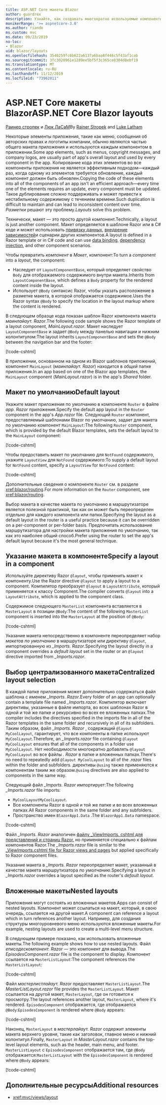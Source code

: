 ```yaml
---
title: ASP.NET Core макеты Blazor
author: guardrex
description: Узнайте, как создавать многократно используемые компоненты макета для Blazor приложений.
monikerRange: '>= aspnetcore-3.0'
ms.author: riande
ms.custom: mvc
ms.date: 09/23/2019
no-loc:
- Blazor
uid: blazor/layouts
ms.openlocfilehash: 3546259fc6b622a6137a6baa8f446c5f43af1cab
ms.sourcegitcommit: 3fc3020961e1289ee5bf5f3c365ce8304d8ebf19
ms.translationtype: MT
ms.contentlocale: ru-RU
ms.lasthandoff: 11/12/2019
ms.locfileid: "73962811"
---
```

# <a name="aspnet-core-opno-locblazor-layouts"></a><span data-ttu-id="d1991-103">ASP.NET Core макеты Blazor</span><span class="sxs-lookup"><span data-stu-id="d1991-103">ASP.NET Core Blazor layouts</span></span>

<span data-ttu-id="d1991-104">[Раинер стропек](https://www.timecockpit.com) и [Люк ЛаСаМ](https://github.com/guardrex)</span><span class="sxs-lookup"><span data-stu-id="d1991-104">By [Rainer Stropek](https://www.timecockpit.com) and [Luke Latham](https://github.com/guardrex)</span></span>

<span data-ttu-id="d1991-105">Некоторые элементы приложения, такие как меню, сообщения об авторских правах и логотипы компании, обычно являются частью общего макета приложения и используются каждым компонентом в приложении.</span><span class="sxs-lookup"><span data-stu-id="d1991-105">Some app elements, such as menus, copyright messages, and company logos, are usually part of app's overall layout and used by every component in the app.</span></span> <span data-ttu-id="d1991-106">Копирование кода этих элементов во все компоненты приложения не является эффективным подходом&mdash;каждый раз, когда одному из элементов требуется обновление, каждый компонент должен быть обновлен.</span><span class="sxs-lookup"><span data-stu-id="d1991-106">Copying the code of these elements into all of the components of an app isn't an efficient approach&mdash;every time one of the elements requires an update, every component must be updated.</span></span> <span data-ttu-id="d1991-107">Такое дублирование сложно поддерживать и может привести к нестабильному содержимому с течением времени.</span><span class="sxs-lookup"><span data-stu-id="d1991-107">Such duplication is difficult to maintain and can lead to inconsistent content over time.</span></span> <span data-ttu-id="d1991-108">*Разметки* решают эту проблему.</span><span class="sxs-lookup"><span data-stu-id="d1991-108">*Layouts* solve this problem.</span></span>

<span data-ttu-id="d1991-109">Технически, макет — это просто другой компонент.</span><span class="sxs-lookup"><span data-stu-id="d1991-109">Technically, a layout is just another component.</span></span> <span data-ttu-id="d1991-110">Макет определяется в шаблоне Razor или в C# коде и может использовать [привязку данных](xref:blazor/components#data-binding), [внедрение зависимостей](xref:blazor/dependency-injection)и сценарии других компонентов.</span><span class="sxs-lookup"><span data-stu-id="d1991-110">A layout is defined in a Razor template or in C# code and can use [data binding](xref:blazor/components#data-binding), [dependency injection](xref:blazor/dependency-injection), and other component scenarios.</span></span>

<span data-ttu-id="d1991-111">Чтобы превратить *компонент* в *Макет*, компонент:</span><span class="sxs-lookup"><span data-stu-id="d1991-111">To turn a *component* into a *layout*, the component:</span></span>

* <span data-ttu-id="d1991-112">Наследует от `LayoutComponentBase`, который определяет свойство `Body` для отображаемого содержимого внутри макета.</span><span class="sxs-lookup"><span data-stu-id="d1991-112">Inherits from `LayoutComponentBase`, which defines a `Body` property for the rendered content inside the layout.</span></span>
* <span data-ttu-id="d1991-113">Использует `@Body` синтаксис Razor, чтобы указать расположение в разметке макета, в которой отображается содержимое.</span><span class="sxs-lookup"><span data-stu-id="d1991-113">Uses the Razor syntax `@Body` to specify the location in the layout markup where the content is rendered.</span></span>

<span data-ttu-id="d1991-114">В следующем образце кода показан шаблон Razor компонента макета *маинлайаут. Razor*.</span><span class="sxs-lookup"><span data-stu-id="d1991-114">The following code sample shows the Razor template of a layout component, *MainLayout.razor*.</span></span> <span data-ttu-id="d1991-115">Макет наследует `LayoutComponentBase` и задает `@Body` между панелью навигации и нижним колонтитулом:</span><span class="sxs-lookup"><span data-stu-id="d1991-115">The layout inherits `LayoutComponentBase` and sets the `@Body` between the navigation bar and the footer:</span></span>

[!code-cshtml[](layouts/sample_snapshot/3.x/MainLayout.razor?highlight=1,13)]

<span data-ttu-id="d1991-116">В приложении, основанном на одном из Blazor шаблонов приложений, компонент `MainLayout` (*маинлайаут. Razor*) находится в *общей* папке приложения.</span><span class="sxs-lookup"><span data-stu-id="d1991-116">In an app based on one of the Blazor app templates, the `MainLayout` component (*MainLayout.razor*) is in the app's *Shared* folder.</span></span>

## <a name="default-layout"></a><span data-ttu-id="d1991-117">Макет по умолчанию</span><span class="sxs-lookup"><span data-stu-id="d1991-117">Default layout</span></span>

<span data-ttu-id="d1991-118">Укажите макет приложения по умолчанию в компоненте `Router` в файле *app. Razor* приложения.</span><span class="sxs-lookup"><span data-stu-id="d1991-118">Specify the default app layout in the `Router` component in the app's *App.razor* file.</span></span> <span data-ttu-id="d1991-119">Следующий `Router` компонент, предоставляемый шаблонами Blazor по умолчанию, задает для макета по умолчанию компонент `MainLayout`:</span><span class="sxs-lookup"><span data-stu-id="d1991-119">The following `Router` component, which is provided by the default Blazor templates, sets the default layout to the `MainLayout` component:</span></span>

[!code-cshtml[](layouts/sample_snapshot/3.x/App1.razor?highlight=3)]

<span data-ttu-id="d1991-120">Чтобы предоставить макет по умолчанию для `NotFound` содержимого, укажите `LayoutView` для `NotFound` содержимого:</span><span class="sxs-lookup"><span data-stu-id="d1991-120">To supply a default layout for `NotFound` content, specify a `LayoutView` for `NotFound` content:</span></span>

[!code-cshtml[](layouts/sample_snapshot/3.x/App2.razor?highlight=6-9)]

<span data-ttu-id="d1991-121">Дополнительные сведения о компоненте `Router` см. в разделе <xref:blazor/routing>.</span><span class="sxs-lookup"><span data-stu-id="d1991-121">For more information on the `Router` component, see <xref:blazor/routing>.</span></span>

<span data-ttu-id="d1991-122">Выбор макета в качестве макета по умолчанию в маршрутизаторе является полезной практикой, так как он может быть переопределен отдельно для каждого компонента или папки.</span><span class="sxs-lookup"><span data-stu-id="d1991-122">Specifying the layout as a default layout in the router is a useful practice because it can be overridden on a per-component or per-folder basis.</span></span> <span data-ttu-id="d1991-123">Предпочитать использование маршрутизатора для настройки макета приложения по умолчанию, так как это наиболее общий способ.</span><span class="sxs-lookup"><span data-stu-id="d1991-123">Prefer using the router to set the app's default layout because it's the most general technique.</span></span>

## <a name="specify-a-layout-in-a-component"></a><span data-ttu-id="d1991-124">Указание макета в компоненте</span><span class="sxs-lookup"><span data-stu-id="d1991-124">Specify a layout in a component</span></span>

<span data-ttu-id="d1991-125">Используйте директиву Razor `@layout`, чтобы применить макет к компоненту.</span><span class="sxs-lookup"><span data-stu-id="d1991-125">Use the Razor directive `@layout` to apply a layout to a component.</span></span> <span data-ttu-id="d1991-126">Компилятор преобразует `@layout` в `LayoutAttribute`, который применяется к классу Component.</span><span class="sxs-lookup"><span data-stu-id="d1991-126">The compiler converts `@layout` into a `LayoutAttribute`, which is applied to the component class.</span></span>

<span data-ttu-id="d1991-127">Содержимое следующего `MasterList` компонента вставляется в `MasterLayout` в позиции `@Body`:</span><span class="sxs-lookup"><span data-stu-id="d1991-127">The content of the following `MasterList` component is inserted into the `MasterLayout` at the position of `@Body`:</span></span>

[!code-cshtml[](layouts/sample_snapshot/3.x/MasterList.razor?highlight=1)]

<span data-ttu-id="d1991-128">Указание макета непосредственно в компоненте переопределяет набор *макетов по умолчанию* в маршрутизаторе или директиву `@layout`, импортированную из *_Imports. Razor*.</span><span class="sxs-lookup"><span data-stu-id="d1991-128">Specifying the layout directly in a component overrides a *default layout* set in the router or an `@layout` directive imported from *_Imports.razor*.</span></span>

## <a name="centralized-layout-selection"></a><span data-ttu-id="d1991-129">Выбор централизованного макета</span><span class="sxs-lookup"><span data-stu-id="d1991-129">Centralized layout selection</span></span>

<span data-ttu-id="d1991-130">В каждой папке приложения может дополнительно содержаться файл шаблона с именем *_Imports. Razor*.</span><span class="sxs-lookup"><span data-stu-id="d1991-130">Every folder of an app can optionally contain a template file named *_Imports.razor*.</span></span> <span data-ttu-id="d1991-131">Компилятор включает директивы, указанные в файле импорта, во всех шаблонах Razor в одной и той же папке и рекурсивно во всех ее вложенных папках.</span><span class="sxs-lookup"><span data-stu-id="d1991-131">The compiler includes the directives specified in the imports file in all of the Razor templates in the same folder and recursively in all of its subfolders.</span></span> <span data-ttu-id="d1991-132">Таким образом, файл *_Imports. Razor* , содержащий `@layout MyCoolLayout`, гарантирует, что все компоненты в папке используют `MyCoolLayout`.</span><span class="sxs-lookup"><span data-stu-id="d1991-132">Therefore, an *_Imports.razor* file containing `@layout MyCoolLayout` ensures that all of the components in a folder use `MyCoolLayout`.</span></span> <span data-ttu-id="d1991-133">Нет необходимости многократно добавлять `@layout MyCoolLayout` во все файлы *. Razor* в папке и вложенных папках.</span><span class="sxs-lookup"><span data-stu-id="d1991-133">There's no need to repeatedly add `@layout MyCoolLayout` to all of the *.razor* files within the folder and subfolders.</span></span> <span data-ttu-id="d1991-134">директивы `@using` также применяются к компонентам таким же образом.</span><span class="sxs-lookup"><span data-stu-id="d1991-134">`@using` directives are also applied to components in the same way.</span></span>

<span data-ttu-id="d1991-135">Следующий файл *_Imports. Razor* импортирует:</span><span class="sxs-lookup"><span data-stu-id="d1991-135">The following *_Imports.razor* file imports:</span></span>

* <span data-ttu-id="d1991-136">`MyCoolLayout`</span><span class="sxs-lookup"><span data-stu-id="d1991-136">`MyCoolLayout`.</span></span>
* <span data-ttu-id="d1991-137">Все компоненты Razor в одной и той же папке и во всех вложенных папках.</span><span class="sxs-lookup"><span data-stu-id="d1991-137">All Razor components in the same folder and any subfolders.</span></span>
* <span data-ttu-id="d1991-138">Пространство имен `BlazorApp1.Data` .</span><span class="sxs-lookup"><span data-stu-id="d1991-138">The `BlazorApp1.Data` namespace.</span></span>
 
[!code-cshtml[](layouts/sample_snapshot/3.x/_Imports.razor)]

<span data-ttu-id="d1991-139">Файл *_Imports. Razor* аналогичен [файлу _ViewImports. cshtml для представлений и страниц Razor,](xref:mvc/views/layout#importing-shared-directives) но применяется специально к файлам компонентов Razor.</span><span class="sxs-lookup"><span data-stu-id="d1991-139">The *_Imports.razor* file is similar to the [_ViewImports.cshtml file for Razor views and pages](xref:mvc/views/layout#importing-shared-directives) but applied specifically to Razor component files.</span></span>

<span data-ttu-id="d1991-140">Указание макета в *_Imports. Razor* переопределяет макет, указанный в качестве макета маршрутизатора *по умолчанию*.</span><span class="sxs-lookup"><span data-stu-id="d1991-140">Specifying a layout in *_Imports.razor* overrides a layout specified as the router's *default layout*.</span></span>

## <a name="nested-layouts"></a><span data-ttu-id="d1991-141">Вложенные макеты</span><span class="sxs-lookup"><span data-stu-id="d1991-141">Nested layouts</span></span>

<span data-ttu-id="d1991-142">Приложения могут состоять из вложенных макетов.</span><span class="sxs-lookup"><span data-stu-id="d1991-142">Apps can consist of nested layouts.</span></span> <span data-ttu-id="d1991-143">Компонент может ссылаться на макет, который, в свою очередь, ссылается на другой макет.</span><span class="sxs-lookup"><span data-stu-id="d1991-143">A component can reference a layout which in turn references another layout.</span></span> <span data-ttu-id="d1991-144">Например, для создания структуры многоуровневого меню используются вложенные макеты.</span><span class="sxs-lookup"><span data-stu-id="d1991-144">For example, nesting layouts are used to create a multi-level menu structure.</span></span>

<span data-ttu-id="d1991-145">В следующем примере показано, как использовать вложенные макеты.</span><span class="sxs-lookup"><span data-stu-id="d1991-145">The following example shows how to use nested layouts.</span></span> <span data-ttu-id="d1991-146">Файл *еписодескомпонент. Razor* — это компонент для вывода.</span><span class="sxs-lookup"><span data-stu-id="d1991-146">The *EpisodesComponent.razor* file is the component to display.</span></span> <span data-ttu-id="d1991-147">Компонент ссылается на `MasterListLayout`:</span><span class="sxs-lookup"><span data-stu-id="d1991-147">The component references the `MasterListLayout`:</span></span>

[!code-cshtml[](layouts/sample_snapshot/3.x/EpisodesComponent.razor?highlight=1)]

<span data-ttu-id="d1991-148">Файл *мастерлистлайаут. Razor* предоставляет `MasterListLayout`.</span><span class="sxs-lookup"><span data-stu-id="d1991-148">The *MasterListLayout.razor* file provides the `MasterListLayout`.</span></span> <span data-ttu-id="d1991-149">Макет ссылается на другой макет, `MasterLayout`, где он готовится к просмотру.</span><span class="sxs-lookup"><span data-stu-id="d1991-149">The layout references another layout, `MasterLayout`, where it's rendered.</span></span> <span data-ttu-id="d1991-150">`EpisodesComponent` отображается, где отображается `@Body`:</span><span class="sxs-lookup"><span data-stu-id="d1991-150">`EpisodesComponent` is rendered where `@Body` appears:</span></span>

[!code-cshtml[](layouts/sample_snapshot/3.x/MasterListLayout.razor?highlight=1,9)]

<span data-ttu-id="d1991-151">Наконец, `MasterLayout` в *мастерлайаут. Razor* содержит элементы макета верхнего уровня, такие как заголовок, главное меню и нижний колонтитул.</span><span class="sxs-lookup"><span data-stu-id="d1991-151">Finally, `MasterLayout` in *MasterLayout.razor* contains the top-level layout elements, such as the header, main menu, and footer.</span></span> <span data-ttu-id="d1991-152">`MasterListLayout` с `EpisodesComponent` отображается там, где `@Body` отображается:</span><span class="sxs-lookup"><span data-stu-id="d1991-152">`MasterListLayout` with the `EpisodesComponent` is rendered where `@Body` appears:</span></span>

[!code-cshtml[](layouts/sample_snapshot/3.x/MasterLayout.razor?highlight=6)]

## <a name="additional-resources"></a><span data-ttu-id="d1991-153">Дополнительные ресурсы</span><span class="sxs-lookup"><span data-stu-id="d1991-153">Additional resources</span></span>

* <xref:mvc/views/layout>
